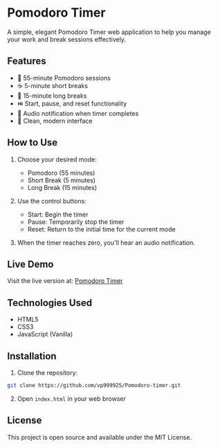 # Pomodoro Timer

A simple, elegant Pomodoro Timer web application to help you manage your work and break sessions effectively.

## Features

- 🍅 55-minute Pomodoro sessions
- ☕ 5-minute short breaks
- 🌟 15-minute long breaks
- ⏯️ Start, pause, and reset functionality
- 🔔 Audio notification when timer completes
- 💫 Clean, modern interface

## How to Use

1. Choose your desired mode:
   - Pomodoro (55 minutes)
   - Short Break (5 minutes)
   - Long Break (15 minutes)

2. Use the control buttons:
   - Start: Begin the timer
   - Pause: Temporarily stop the timer
   - Reset: Return to the initial time for the current mode

3. When the timer reaches zero, you'll hear an audio notification.

## Live Demo

Visit the live version at: [Pomodoro Timer](https://vp999925.github.io/Pomodoro-timer/)

## Technologies Used

- HTML5
- CSS3
- JavaScript (Vanilla)

## Installation

1. Clone the repository:
```bash
git clone https://github.com/vp999925/Pomodoro-timer.git
```

2. Open `index.html` in your web browser

## License

This project is open source and available under the MIT License.
